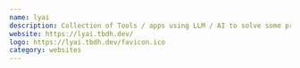 ```yaml
---
name: lyai
description: Collection of Tools / apps using LLM / AI to solve some problems
website: https://lyai.tbdh.dev/
logo: https://lyai.tbdh.dev/favicon.ico
category: websites
---
```


